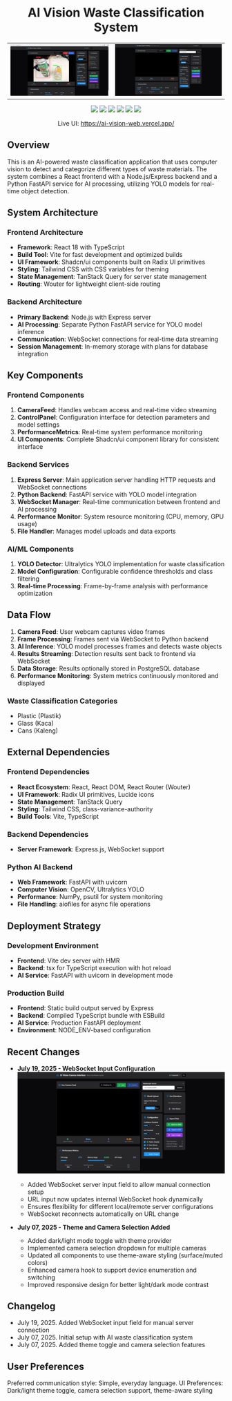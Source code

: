 <h1 align="center">AI Vision Waste Classification System</h1>

<table>
  <tr>
    <td><img src="https://github.com/fikriaf/AI-Vision-Web/blob/main/Preview.png?raw=true" width="500px"></td>
    <td><img src="https://github.com/fikriaf/AI-Vision-Web/blob/main/image.png?raw=true" width="540px"></td>
  </tr>
</table>

<p align="center">
  <a href="#"><img src="https://img.shields.io/badge/Blade-42%25-FF2D20?style=flat"></a>
  <a href="#"><img src="https://img.shields.io/badge/PHP-29%25-8892BF?style=flat&logo=php"></a>
  <a href="#"><img src="https://img.shields.io/badge/JavaScript-16%25-F7DF1E?style=flat&logo=javascript&logoColor=black"></a>
  <a href="#"><img src="https://img.shields.io/badge/CSS-9%25-264DE4?style=flat&logo=css3&logoColor=white"></a>
  <a href="#"><img src="https://img.shields.io/github/repo-size/fikriaf/wekker?color=blue"></a>
  <a href="#"><img src="https://img.shields.io/github/languages/code-size/fikriaf/wekker?color=green"></a>
</p>

<p align="center">
  Live UI:
  <a href="https://ai-vision-web.vercel.app/" target="_blank">https://ai-vision-web.vercel.app/</a>
</p>

## Overview

This is an AI-powered waste classification application that uses computer vision to detect and categorize different types of waste materials. The system combines a React frontend with a Node.js/Express backend and a Python FastAPI service for AI processing, utilizing YOLO models for real-time object detection.

## System Architecture

### Frontend Architecture
- **Framework**: React 18 with TypeScript
- **Build Tool**: Vite for fast development and optimized builds
- **UI Framework**: Shadcn/ui components built on Radix UI primitives
- **Styling**: Tailwind CSS with CSS variables for theming
- **State Management**: TanStack Query for server state management
- **Routing**: Wouter for lightweight client-side routing

### Backend Architecture
- **Primary Backend**: Node.js with Express server
- **AI Processing**: Separate Python FastAPI service for YOLO model inference
- **Communication**: WebSocket connections for real-time data streaming
- **Session Management**: In-memory storage with plans for database integration

## Key Components

### Frontend Components
1. **CameraFeed**: Handles webcam access and real-time video streaming
2. **ControlPanel**: Configuration interface for detection parameters and model settings
3. **PerformanceMetrics**: Real-time system performance monitoring
4. **UI Components**: Complete Shadcn/ui component library for consistent interface

### Backend Services
1. **Express Server**: Main application server handling HTTP requests and WebSocket connections
2. **Python Backend**: FastAPI service with YOLO model integration
3. **WebSocket Manager**: Real-time communication between frontend and AI processing
4. **Performance Monitor**: System resource monitoring (CPU, memory, GPU usage)
5. **File Handler**: Manages model uploads and data exports

### AI/ML Components
1. **YOLO Detector**: Ultralytics YOLO implementation for waste classification
2. **Model Configuration**: Configurable confidence thresholds and class filtering
3. **Real-time Processing**: Frame-by-frame analysis with performance optimization

## Data Flow

1. **Camera Feed**: User webcam captures video frames
2. **Frame Processing**: Frames sent via WebSocket to Python backend
3. **AI Inference**: YOLO model processes frames and detects waste objects
4. **Results Streaming**: Detection results sent back to frontend via WebSocket
5. **Data Storage**: Results optionally stored in PostgreSQL database
6. **Performance Monitoring**: System metrics continuously monitored and displayed

### Waste Classification Categories
- Plastic (Plastik)
- Glass (Kaca) 
- Cans (Kaleng)

## External Dependencies

### Frontend Dependencies
- **React Ecosystem**: React, React DOM, React Router (Wouter)
- **UI Framework**: Radix UI primitives, Lucide icons
- **State Management**: TanStack Query
- **Styling**: Tailwind CSS, class-variance-authority
- **Build Tools**: Vite, TypeScript

### Backend Dependencies
- **Server Framework**: Express.js, WebSocket support

### Python AI Backend
- **Web Framework**: FastAPI with uvicorn
- **Computer Vision**: OpenCV, Ultralytics YOLO
- **Performance**: NumPy, psutil for system monitoring
- **File Handling**: aiofiles for async file operations

## Deployment Strategy

### Development Environment
- **Frontend**: Vite dev server with HMR
- **Backend**: tsx for TypeScript execution with hot reload
- **AI Service**: FastAPI with uvicorn in development mode

### Production Build
- **Frontend**: Static build output served by Express
- **Backend**: Compiled TypeScript bundle with ESBuild
- **AI Service**: Production FastAPI deployment
- **Environment**: NODE_ENV-based configuration

## Recent Changes
- **July 19, 2025 - WebSocket Input Configuration**
  ![Hasil Demo](https://github.com/fikriaf/AI-Vision-Web/blob/main/image.png)
  
  - Added WebSocket server input field to allow manual connection setup
  - URL input now updates internal WebSocket hook dynamically
  - Ensures flexibility for different local/remote server configurations
  - WebSocket reconnects automatically on URL change
  
- **July 07, 2025 - Theme and Camera Selection Added**
  - Added dark/light mode toggle with theme provider
  - Implemented camera selection dropdown for multiple cameras
  - Updated all components to use theme-aware styling (surface/muted colors)
  - Enhanced camera hook to support device enumeration and switching
  - Improved responsive design for better light/dark mode contrast

## Changelog
- July 19, 2025. Added WebSocket input field for manual server connection
- July 07, 2025. Initial setup with AI waste classification system
- July 07, 2025. Added theme toggle and camera selection features

## User Preferences
Preferred communication style: Simple, everyday language.
UI Preferences: Dark/light theme toggle, camera selection support, theme-aware styling
